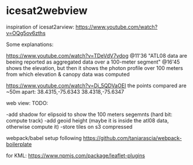 # icesat2webview


inspiration of icesat2arview:
https://www.youtube.com/watch?v=OQg5ov6zths



Some explanations:

https://www.youtube.com/watch?v=TDeVdV7vdog 
@11'36
"ATL08 data are beeing reported as aggregated data over a 100-meter segment"
@16'45
shows the elevation, but then it shows the photon profile over 100 meters from which elevation & canopy data was computed




https://www.youtube.com/watch?v=Dj_5QDVaOEI
the points compared are ~50m apart:
38.4315,-75.6343
38.4318,-75.6347




web view:
TODO:

-add shadow for elipsoid to show the 100 meters segemnts (hard bit: compute track)
-add geoid height (maybe it is inside the atl08 data, otherwise compute it)
-store tiles on s3 compressed


webpack/babel setup following https://github.com/taniarascia/webpack-boilerplate


for KML:
https://www.npmjs.com/package/leaflet-plugins